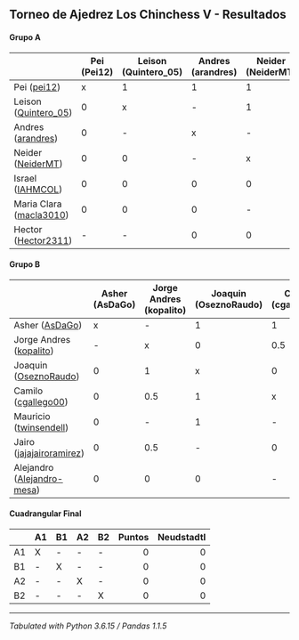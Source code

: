 ## Torneo de Ajedrez Los Chinchess V - Resultados

#### Grupo A
|                                                                       | Pei (Pei12) | Leison (Quintero_05) | Andres (arandres) | Neider (NeiderMT) | Israel (IAHMCOL) | Maria Clara (macla3010) | Hector (Hector2311) | Bye | PTOS | Neudstatdl |
|-----------------------------------------------------------------------|-------------|----------------------|-------------------|-------------------|------------------|-------------------------|---------------------|-----|------|------------|
| Pei ([pei12](https://lichess.org/?user=pei12#friend))                 |           x |                    1 |                 1 |                 1 |                1 |                       1 | -                   |   1 |    6 |         16 |
| Leison ([Quintero_05](https://lichess.org/?user=Quintero_05#friend))  |           0 |                    x |                 - |                 1 |                1 |                       1 | -                   |   1 |    4 |          8 |
| Andres ([arandres](https://lichess.org/?user=arandres#friend))        |           0 |                    - |                 x |                 - |                1 |                       1 | 1                   |   1 |    4 |          6 |
| Neider ([NeiderMT](https://lichess.org/?user=NeiderMT#friend))        |           0 |                    0 |                 - |                 x |                2 |                       - | 1                   |   1 |    4 |          6 |
| Israel ([IAHMCOL](https://lichess.org/?user=IAHMCOL#friend))          |           0 |                    0 |                 0 |                 0 |                x |                       0 | 1                   |   1 |    2 |          2 |
| Maria Clara ([macla3010](https://lichess.org/?user=macla3010#friend)) |           0 |                    0 |                 0 |                 - |                1 |                       x | -                   |   1 |    2 |          2 |
| Hector ([Hector2311](https://lichess.org/?user=Hector2311#friend))    |           - |                    - |                 0 |                 0 |                0 |                       - | x                   |   2 |    2 |          0 |

#### Grupo B
|                                                                               | Asher (AsDaGo) | Jorge Andres (kopalito) | Joaquin (OseznoRaudo) | Camilo (cgallego00) | Mauricio (twinsendell) | Jairo (jajajairoramirez) | Alejandro (Alejandro-mesa) | Bye | PTOS | Neudstatdl |
|-------------------------------------------------------------------------------|----------------|-------------------------|-----------------------|---------------------|------------------------|--------------------------|----------------------------|-----|------|------------|
| Asher ([AsDaGo](https://lichess.org/?user=AsDaGo#friend))                     |              x |                       - |                     1 |                   1 |                      1 |                        1 |                          1 |   1 |    6 |         14 |
| Jorge Andres ([kopalito](https://lichess.org/?user=kopalito#friend))          |              - |                       x |                     0 |                 0.5 |                      - |                      1.5 |                          1 |   1 |    4 |       6.25 |
| Joaquin ([OseznoRaudo](https://lichess.org/?user=OseznoRaudo#friend))         |              0 |                       1 |                     x |                   0 |                      0 |                        - |                          1 |   2 |    4 |        5.5 |
| Camilo ([cgallego00](https://lichess.org/?user=cgallego00#friend))            |              0 |                     0.5 |                     1 |                   x |                      - |                        1 |                          - |   1 |  3.5 |          8 |
| Mauricio ([twinsendell](https://lichess.org/?user=twinsendell#friend))        |              0 |                       - |                     1 |                   - |                      x |                      0.5 |                        0.5 |   1 |    3 |       5.75 |
| Jairo ([jajajairoramirez](https://lichess.org/?user=jajajairoramirez#friend)) |              0 |                     0.5 |                     - |                   0 |                    0.5 |                        x |                          - |   1 |    2 |        3.5 |
| Alejandro ([Alejandro-mesa](https://lichess.org/?user=Alejandro-mesa#friend)) |              0 |                       0 |                     0 |                   - |                    0.5 |                        - |                          x |   1 |  1.5 |        1.5 |

#### Cuadrangular Final
|                      | A1                | B1                  | A2                   | B2              |   Puntos | Neudstadtl |
| :------------------- | :---------------- | :------------------ | :------------------- | :-------------- | -------: | ---------: |
| A1                   | X                 | -                   | -                    | -               |        0 |          0 |
| B1                   | -                 | X                   | -                    | -               |        0 |          0 |
| A2                   | -                 | -                   | X                    | -               |        0 |          0 |
| B2                   | -                 | -                   | -                    | X               |        0 |          0 |

****
*Tabulated with Python 3.6.15 / Pandas 1.1.5*
